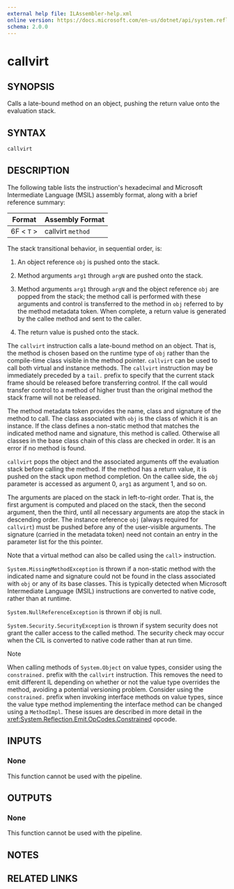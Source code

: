 ```yaml
---
external help file: ILAssembler-help.xml
online version: https://docs.microsoft.com/en-us/dotnet/api/system.reflection.emit.opcodes.callvirt
schema: 2.0.0
---
```


# callvirt

## SYNOPSIS

Calls a late-bound method on an object, pushing the return value onto the evaluation stack.

## SYNTAX

```powershell
callvirt
```

## DESCRIPTION

The following table lists the instruction's hexadecimal and Microsoft Intermediate Language (MSIL) assembly format, along with a brief reference summary:

| Format     | Assembly Format   |
| ---------- | ----------------- |
| 6F < `T` > | callvirt `method` |

 The stack transitional behavior, in sequential order, is:

1.  An object reference `obj` is pushed onto the stack.

2.  Method arguments `arg1` through `argN` are pushed onto the stack.

3.  Method arguments `arg1` through `argN` and the object reference `obj` are popped from the stack; the method call is performed with these arguments and control is transferred to the method in `obj` referred to by the method metadata token. When complete, a return value is generated by the callee method and sent to the caller.

4.  The return value is pushed onto the stack.

 The `callvirt` instruction calls a late-bound method on an object. That is, the method is chosen based on the runtime type of `obj` rather than the compile-time class visible in the method pointer. `callvirt` can be used to call both virtual and instance methods. The `callvirt` instruction may be immediately preceded by a `tail.` prefix to specify that the current stack frame should be released before transferring control. If the call would transfer control to a method of higher trust than the original method the stack frame will not be released.

 The method metadata token provides the name, class and signature of the method to call. The class associated with `obj` is the class of which it is an instance. If the class defines a non-static method that matches the indicated method name and signature, this method is called. Otherwise all classes in the base class chain of this class are checked in order. It is an error if no method is found.

 `callvirt` pops the object and the associated arguments off the evaluation stack before calling the method. If the method has a return value, it is pushed on the stack upon method completion. On the callee side, the `obj` parameter is accessed as argument 0, `arg1` as argument 1, and so on.

 The arguments are placed on the stack in left-to-right order. That is, the first argument is computed and placed on the stack, then the second argument, then the third, until all necessary arguments are atop the stack in descending order. The instance reference `obj` (always required for `callvirt`) must be pushed before any of the user-visible arguments. The signature (carried in the metadata token) need not contain an entry in the parameter list for the this pointer.

 Note that a virtual method can also be called using the `call`> instruction.

 `System.MissingMethodException` is thrown if a non-static method with the indicated name and signature could not be found in the class associated with `obj` or any of its base classes. This is typically detected when Microsoft Intermediate Language (MSIL) instructions are converted to native code, rather than at runtime.

 `System.NullReferenceException` is thrown if obj is null.

 `System.Security.SecurityException` is thrown if system security does not grant the caller access to the called method. The security check may occur when the CIL is converted to native code rather than at run time.

> [!NOTE]
>  When calling methods of `System.Object` on value types, consider using the `constrained.` prefix with the `callvirt` instruction. This removes the need to emit different IL depending on whether or not the value type overrides the method, avoiding a potential versioning problem. Consider using the `constrained.` prefix when invoking interface methods on value types, since the value type method implementing the interface method can be changed using a `MethodImpl`. These issues are described in more detail in the <xref:System.Reflection.Emit.OpCodes.Constrained> opcode.

## INPUTS

### None

This function cannot be used with the pipeline.

## OUTPUTS

### None

This function cannot be used with the pipeline.

## NOTES

## RELATED LINKS
